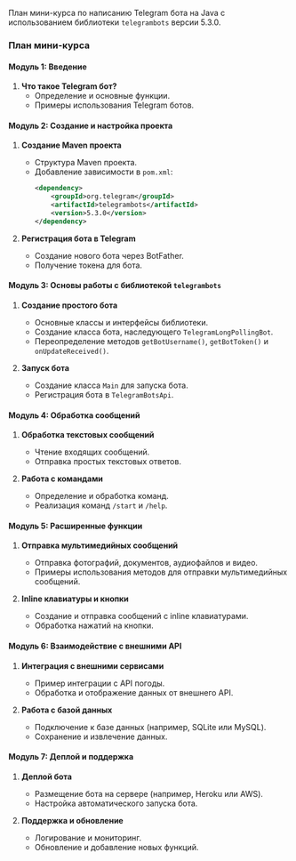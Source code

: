 План мини-курса по написанию Telegram бота на Java с использованием библиотеки `telegrambots` версии 5.3.0. 

### План мини-курса

#### Модуль 1: Введение
1. **Что такое Telegram бот?**
   - Определение и основные функции.
   - Примеры использования Telegram ботов.

#### Модуль 2: Создание и настройка проекта
1. **Создание Maven проекта**
   - Структура Maven проекта.
   - Добавление зависимости в `pom.xml`:
     ```xml
     <dependency>
         <groupId>org.telegram</groupId>
         <artifactId>telegrambots</artifactId>
         <version>5.3.0</version>
     </dependency>
     ```

2. **Регистрация бота в Telegram**
   - Создание нового бота через BotFather.
   - Получение токена для бота.

#### Модуль 3: Основы работы с библиотекой `telegrambots`
1. **Создание простого бота**
   - Основные классы и интерфейсы библиотеки.
   - Создание класса бота, наследующего `TelegramLongPollingBot`.
   - Переопределение методов `getBotUsername()`, `getBotToken()` и `onUpdateReceived()`.

2. **Запуск бота**
   - Создание класса `Main` для запуска бота.
   - Регистрация бота в `TelegramBotsApi`.

#### Модуль 4: Обработка сообщений
1. **Обработка текстовых сообщений**
   - Чтение входящих сообщений.
   - Отправка простых текстовых ответов.

2. **Работа с командами**
   - Определение и обработка команд.
   - Реализация команд `/start` и `/help`.

#### Модуль 5: Расширенные функции
1. **Отправка мультимедийных сообщений**
   - Отправка фотографий, документов, аудиофайлов и видео.
   - Примеры использования методов для отправки мультимедийных сообщений.

2. **Inline клавиатуры и кнопки**
   - Создание и отправка сообщений с inline клавиатурами.
   - Обработка нажатий на кнопки.

#### Модуль 6: Взаимодействие с внешними API
1. **Интеграция с внешними сервисами**
   - Пример интеграции с API погоды.
   - Обработка и отображение данных от внешнего API.

2. **Работа с базой данных**
   - Подключение к базе данных (например, SQLite или MySQL).
   - Сохранение и извлечение данных.

#### Модуль 7: Деплой и поддержка
1. **Деплой бота**
   - Размещение бота на сервере (например, Heroku или AWS).
   - Настройка автоматического запуска бота.

2. **Поддержка и обновление**
   - Логирование и мониторинг.
   - Обновление и добавление новых функций.


